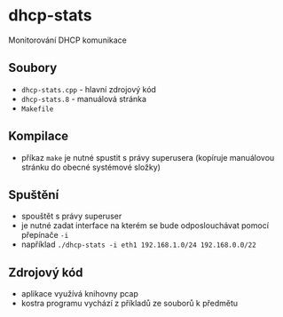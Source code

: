 # dhcp-stats
Monitorování DHCP komunikace

## Soubory
- `dhcp-stats.cpp` - hlavní zdrojový kód
- `dhcp-stats.8` - manuálová stránka
- `Makefile`

## Kompilace
- příkaz `make` je nutné spustit s právy superusera (kopíruje manuálovou stránku do obecné systémové složky)

## Spuštění
- spouštět s právy superuser
- je nutné zadat interface na kterém se bude odposlouchávat pomocí přepínače `-i`
- například `./dhcp-stats -i eth1 192.168.1.0/24 192.168.0.0/22`

## Zdrojový kód
- aplikace využívá knihovny pcap
- kostra programu vychází z příkladů ze souborů k předmětu